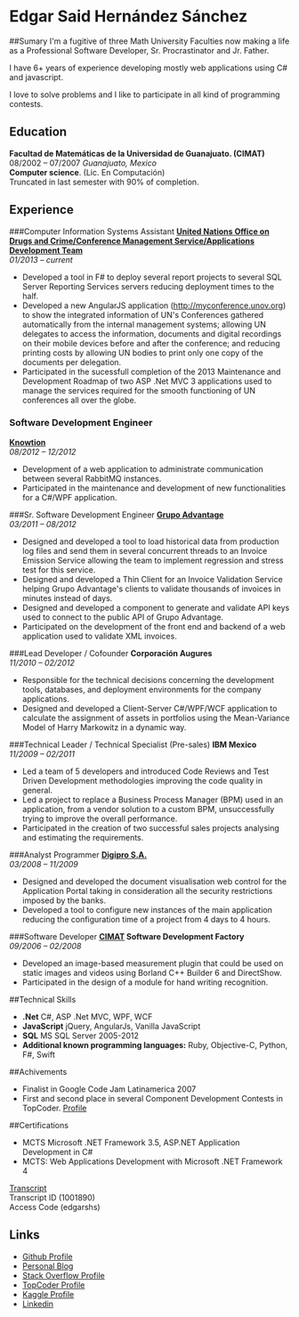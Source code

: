 # Edgar Said Hernández Sánchez

##Sumary
I'm a fugitive of three Math University Faculties now making a life as a Professional Software Developer, Sr. Procrastinator and Jr. Father.

I have 6+ years of experience developing mostly web applications using C# and javascript.

I love to solve problems and I like to participate in all kind of programming contests.

## Education
__Facultad de Matemáticas de la Universidad de Guanajuato. (CIMAT)__  
08/2002 – 07/2007 _Guanajuato, Mexico_  
__Computer science__. (Lic. En Computación)  
Truncated in last semester with 90% of completion.  

## Experience
###Computer Information Systems Assistant
__[United Nations Office on Drugs and Crime/Conference Management Service/Applications Development Team](https://www.unvienna.org/unov/en/management_cms.html)__  
_01/2013 – current_  

* Developed a tool in F# to deploy several report projects to several SQL Server Reporting Services servers reducing deployment times to the half.
* Developed a new AngularJS application (<http://myconference.unov.org>) to show the integrated information of UN's Conferences gathered automatically from the internal management systems; allowing UN delegates to access the information, documents and digital recordings on their mobile devices before and after the conference; and reducing printing costs by allowing UN bodies to print only one copy of the documents per delegation.
* Participated in the sucessfull completion of the 2013 Maintenance and Development Roadmap of two ASP .Net MVC 3 applications used to manage the services required for the smooth functioning of UN conferences all over the globe. 


### Software Development Engineer
__[Knowtion](http://www.knowtion.biz/)__  
_08/2012 – 12/2012_

* Development of a web application to administrate communication between several RabbitMQ instances.
* Participated in the maintenance and development of new functionalities for a C#/WPF application.


###Sr. Software Development Engineer
__[Grupo Advantage](http://www.grupoadvantage.com/)__  
_03/2011 – 08/2012_  

* Designed and developed a tool to load historical data from production log files and send them in several concurrent threads to an Invoice Emission Service allowing the team to implement regression and stress test for this service.
* Designed and developed a Thin Client for an Invoice Validation Service helping Grupo Advantage's clients to validate thousands of invoices in minutes instead of days.
* Designed and developed a component to generate and validate API keys used to connect to the public API of Grupo Advantage.
* Participated on the development of the front end and backend of a web application used to validate XML invoices.


###Lead Developer / Cofounder
__Corporación Augures__  
_11/2010 – 02/2012_  

* Responsible for the technical decisions concerning the development tools, databases, and deployment environments for the company applications.
* Designed and developed a Client-Server C#/WPF/WCF application to calculate the assignment of assets in portfolios using the Mean-Variance Model of Harry Markowitz in a dynamic way.


###Technical Leader / Technical Specialist (Pre-sales)
__IBM Mexico__  
_11/2009 – 02/2011_  

* Led a team of 5 developers and introduced Code Reviews and Test Driven Development methodologies improving the code quality in general.
* Led a project to replace a Business Process Manager (BPM) used in an application, from a vendor solution to a custom BPM, unsuccessfully trying to improve the overall performance.
* Participated in the creation of two successful sales projects analysing and estimating the requirements.


###Analyst Programmer
__[Digipro S.A.](http://www.digipro.com.mx/)__  
_03/2008 – 11/2009_  

* Designed and developed the document visualisation web control for the Application Portal taking in consideration all the security restrictions imposed by the banks.
* Developed a tool to configure new instances of the main application reducing the configuration time of a project from 4 days to 4 hours.


###Software Developer
__[CIMAT](http://www.cimat.mx/en) Software Development Factory__  
_09/2006 – 02/2008_  

*  Developed an image-based measurement plugin that could be used on static images and videos using Borland C++ Builder 6 and DirectShow.
* Participated in the design of a module for hand writing recognition.


##Technical Skills
* __.Net__ C#, ASP .Net MVC, WPF, WCF
* __JavaScript__ jQuery, AngularJs, Vanilla JavaScript
* __SQL__ MS SQL Server 2005-2012
* __Additional known programming languages:__ Ruby, Objective-C, Python, F#, Swift


##Achivements
* Finalist in Google Code Jam Latinamerica 2007
* First and second place in several Component Development Contests in TopCoder. [Profile](http://www.topcoder.com/tc?module=MemberProfile&cr=14930164)

##Certifications
* MCTS Microsoft .NET Framework 3.5, ASP.NET Application Development in C#
* MCTS: Web Applications Development with Microsoft .NET Framework 4

[Transcript](https://mcp.microsoft.com/Anonymous//Transcript/Validate)  
Transcript ID (1001890)  
Access Code (edgarshs)

## Links
* [Github Profile](https://github.com/LimoWanKenobi)
* [Personal Blog](http://limowankenobi.github.io/)
* [Stack Overflow Profile](http://stackoverflow.com/users/149885/limo-wan-kenobi)
* [TopCoder Profile](http://www.topcoder.com/tc?module=MemberProfile&cr=14930164)
* [Kaggle Profile](https://www.kaggle.com/users/53603/limo-wan-kenobi)
* [Linkedin](https://www.linkedin.com/pub/edgar-said-hern%C3%A1ndez-s%C3%A1nchez/16/713/925/en)
